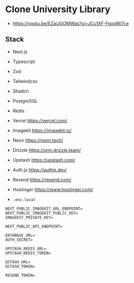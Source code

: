 # Clone University Library

- https://youtu.be/EZajJGOMWas?si=JCu1XF-FgxpWi7ce

## Stack

- Next.js
- Typescript
- Zod
- Tailwindcss
- Shadcn
- PostgreSQL
- Redis
- Vercel https://vercel.com/
- Imagekit https://imagekit.io/
- Neon https://neon.tech/
- Drizzle https://orm.drizzle.team/
- Upstash https://upstash.com/
- Auth.js https://authjs.dev/
- Resend https://resend.com/
- Hostinger https://www.hostinger.com/

- `.env.local`

```
NEXT_PUBLIC_IMAGEKIT_URL_ENDPOINT=
NEXT_PUBLIC_IMAGEKIT_PUBLIC_KEY=
IMAGEKIT_PRIVATE_KEY=

NEXT_PUBLIC_API_ENDPOINT=

DATABASE_URL=
AUTH_SECRET=

UPSTASH_REDIS_URL=
UPSTASH_REDIS_TOKEN=

QSTASH_URL=
QSTASH_TOKEN=

RESEND_TOKEN=
```

